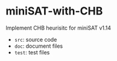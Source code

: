 # miniSAT-with-CHB
Implement CHB heurisitc for miniSAT v1.14

- `src`: source code
- `doc`: document files
- `test`: test files
